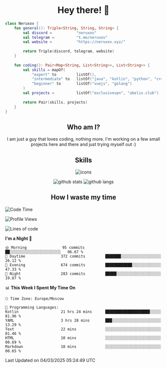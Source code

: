 <h1 align="center">Hey there! 👋</h1>

[//]:<div align="center">
[//]:    <img alt="discord" src="https://lanyard.cnrad.dev/api/399212729681838082?bg=291b3e">
[//]:</div>

```kotlin
class Neruxov {
    fun general(): Triple<String, String, String> {
        val discord =           "neruxov"
        val telegram =          "t.me/neruxov"
        val website =           "https://neruxov.xyz/"
        
        return Triple(discord, telegram, website)
    }
    
    fun coding(): Pair<Map<String, List<String>>, List<String>> {
        val skills = mapOf(
            "expert" to         listOf(),
            "intermediate" to   listOf("java", "kotlin", "python", "c++"),
            "beginner" to       listOf("vuejs", "golang")
        )
        val projects =          listOf("exclusivevpn", "abelix.club")
        
        return Pair(skills, projects)
    }
}
```

<h2 align="center">Who am I?</h2>

<p align="center">I am just a guy that loves coding, nothing more. I'm working on a few small projects here and there and just trying myself out :)

<h2 align="center">Skills</h2>

<div align="center">
    <img alt="icons" src="https://skillicons.dev/icons?i=kotlin,java,spring,py,golang,mongodb,postgres,git,vue,tailwind">
</div>

<div align="center">
    
![github stats](https://github-readme-stats.vercel.app/api?username=neruxov&theme=jolly&count_private=true&hide_border=true&line_height=20)
![github langs](https://github-readme-stats.vercel.app/api/top-langs/?username=neruxov&layout=compact&theme=jolly&count_private=true&hide_border=true)

</div>

<h2 align="center">How I waste my time</h2>

<!--START_SECTION:waka-->
![Code Time](http://img.shields.io/badge/Code%20Time-1%2C539%20hrs%202%20mins-blue)

![Profile Views](http://img.shields.io/badge/Profile%20Views-4-blue)

![Lines of code](https://img.shields.io/badge/From%20Hello%20World%20I%27ve%20Written-1.8%20million%20lines%20of%20code-blue)

**I'm a Night 🦉** 

```text
🌞 Morning                95 commits          ██░░░░░░░░░░░░░░░░░░░░░░░   06.67 % 
🌆 Daytime                372 commits         ███████░░░░░░░░░░░░░░░░░░   26.12 % 
🌃 Evening                674 commits         ████████████░░░░░░░░░░░░░   47.33 % 
🌙 Night                  283 commits         █████░░░░░░░░░░░░░░░░░░░░   19.87 % 
```


📊 **This Week I Spent My Time On** 

```text
🕑︎ Time Zone: Europe/Moscow

💬 Programming Languages: 
Kotlin                   21 hrs 24 mins      ████████████████████░░░░░   81.96 % 
YAML                     3 hrs 28 mins       ███░░░░░░░░░░░░░░░░░░░░░░   13.29 % 
Text                     22 mins             ░░░░░░░░░░░░░░░░░░░░░░░░░   01.46 % 
HTML                     10 mins             ░░░░░░░░░░░░░░░░░░░░░░░░░   00.69 % 
Markdown                 10 mins             ░░░░░░░░░░░░░░░░░░░░░░░░░   00.65 % 
```


 Last Updated on 04/03/2025 05:24:49 UTC
<!--END_SECTION:waka-->

